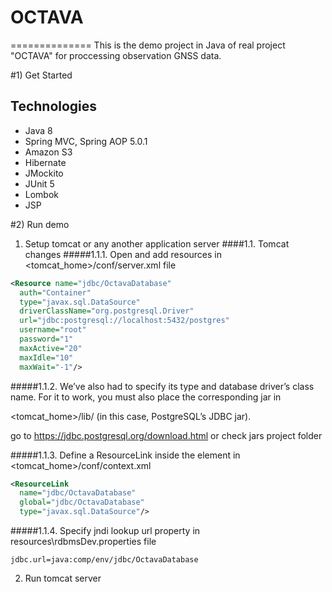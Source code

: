 # OCTAVA
==============
This is the demo project in Java of real project "OCTAVA" for proccessing observation GNSS data.

#1) Get Started

## Technologies
- Java 8
- Spring MVC, Spring AOP 5.0.1
- Amazon S3
- Hibernate
- JMockito
- JUnit 5
- Lombok
- JSP

#2) Run demo

1. Setup tomcat or any another application server
####1.1. Tomcat changes 
#####1.1.1. Open and add resources in <tomcat_home>/conf/server.xml file

````xml
<Resource name="jdbc/OctavaDatabase"
  auth="Container"
  type="javax.sql.DataSource"
  driverClassName="org.postgresql.Driver"
  url="jdbc:postgresql://localhost:5432/postgres"
  username="root"
  password="1"
  maxActive="20"
  maxIdle="10"
  maxWait="-1"/>
 ````
  
#####1.1.2. We’ve also had to specify its type and database driver’s class name. 
For it to work, you must also place the corresponding jar in
 
 <tomcat_home>/lib/ (in this case, PostgreSQL’s JDBC jar).

go to 
https://jdbc.postgresql.org/download.html or check jars project folder

#####1.1.3. Define a ResourceLink inside the <Context> element in 
<tomcat_home>/conf/context.xml

````xml
<ResourceLink
  name="jdbc/OctavaDatabase"
  global="jdbc/OctavaDatabase"
  type="javax.sql.DataSource"/>
````

#####1.1.4. Specify jndi lookup url property in resources\rdbmsDev.properties file

````properties
jdbc.url=java:comp/env/jdbc/OctavaDatabase
````

2. Run tomcat server